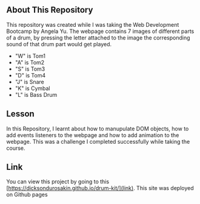 ## About This Repository
This repository was created while I was taking the Web Development Bootcamp by Angela Yu. The webpage contains 7 images of different parts of a drum, by pressing the letter attached to the image the corresponding sound of that drum part would get played.

- "W" is Tom1  
- "A" is Tom2  
- "S" is Tom3  
- "D" is Tom4  
- "J" is Snare  
- "K" is Cymbal  
- "L" is Bass Drum  

## Lesson
In this Repository, I learnt about how to manupulate DOM objects, how to add events listeners to the webpage and how to add animation to the webpage. This was a challenge I completed successfully while taking the course.

## Link 
You can view this project by going to this [https://dicksondurosakin.github.io/drum-kit/](link). This site was deployed on Github pages
